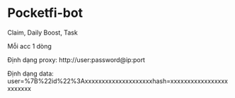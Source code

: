 # Pocketfi-bot

Claim, Daily Boost, Task

Mỗi acc 1 dòng

Định dạng proxy: http://user:password@ip:port

Định dạng data: user=%7B%22id%22%3Axxxxxxxxxxxxxxxxxxxxhash=xxxxxxxxxxxxxxxxxxxxxxxx

